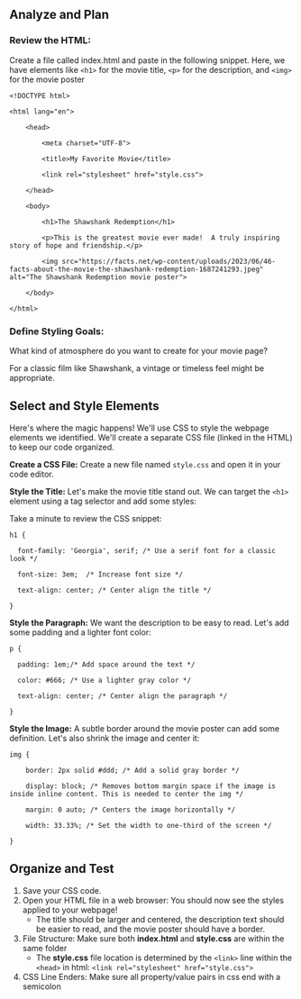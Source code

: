 ## Analyze and Plan

### Review the HTML:

Create a file called index.html and paste in the following snippet. Here, we have elements like `<h1>` for the movie title, `<p>` for the description, and `<img>` for the movie poster

```
<!DOCTYPE html>

<html lang="en">

    <head>

        <meta charset="UTF-8">

        <title>My Favorite Movie</title>

        <link rel="stylesheet" href="style.css">
  
    </head>

    <body>

        <h1>The Shawshank Redemption</h1>

        <p>This is the greatest movie ever made!  A truly inspiring story of hope and friendship.</p>

        <img src="https://facts.net/wp-content/uploads/2023/06/46-facts-about-the-movie-the-shawshank-redemption-1687241293.jpeg" alt="The Shawshank Redemption movie poster">

    </body>

</html>
```

### Define Styling Goals:

What kind of atmosphere do you want to create for your movie page? 

For a classic film like Shawshank, a vintage or timeless feel might be appropriate.

## Select and Style Elements

Here's where the magic happens! We'll use CSS to style the webpage elements we identified. We'll create a separate CSS file (linked in the HTML) to keep our code organized.

**Create a CSS File:** Create a new file named `style.css` and open it in your code editor.

**Style the Title:** Let's make the movie title stand out. We can target the `<h1>` element using a tag selector and add some styles:

Take a minute to review the CSS snippet: 

```
h1 {

  font-family: 'Georgia', serif; /* Use a serif font for a classic look */

  font-size: 3em;  /* Increase font size */

  text-align: center; /* Center align the title */

}
```

**Style the Paragraph:** We want the description to be easy to read. Let's add some padding and a lighter font color:

```
p {

  padding: 1em;/* Add space around the text */

  color: #666; /* Use a lighter gray color */

  text-align: center; /* Center align the paragraph */

}
```
**Style the Image:** A subtle border around the movie poster can add some definition. Let's also shrink the image and center it:

```
img {

    border: 2px solid #ddd; /* Add a solid gray border */

    display: block; /* Removes bottom margin space if the image is inside inline content. This is needed to center the img */

    margin: 0 auto; /* Centers the image horizontally */

    width: 33.33%; /* Set the width to one-third of the screen */

}
```

## Organize and Test

1. Save your CSS code.
2. Open your HTML file in a web browser: You should now see the styles applied to your webpage!
    * The title should be larger and centered, the description text should be easier to read, and the movie poster should have a border.
3. File Structure: Make sure both **index.html** and **style.css** are within the same folder
    * The **style.css** file location is determined by the `<link>` line within the `<head>` in html: `<link rel="stylesheet" href="style.css">`
4. CSS Line Enders: Make sure all property/value pairs in css end with a semicolon